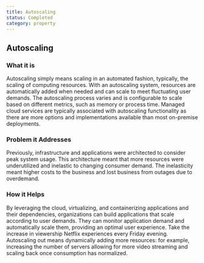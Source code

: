 ```yaml
---
title: Autoscaling
status: Completed
category: property
---
```

## Autoscaling

### What it is
Autoscaling simply means scaling in an automated fashion, typically, the scaling of computing resources. With an autoscaling system, resources are automatically added when needed and can scale to meet fluctuating user demands.  The autoscaling process varies and is configurable to scale based on different metrics, such as memory or process time. Managed cloud services are typically associated with autoscaling functionality as there are more options and implementations available than most on-premise deployments. 

### Problem it Addresses
Previously, infrastructure and applications were architected to consider peak system usage. This architecture meant that more resources were underutilized and inelastic to changing consumer demand. The inelasticity meant higher costs to the business and lost business from outages due to overdemand.

### How it Helps
By leveraging the cloud, virtualizing, and containerizing applications and their dependencies, organizations can build applications that scale according to user demands. They can monitor application demand and automatically scale them, providing an optimal user experience. Take the increase in viewership Netflix experiences every Friday evening. Autoscaling out means dynamically adding more resources: for example, increasing the number of servers allowing for more video streaming and scaling back once consumption has normalized.

